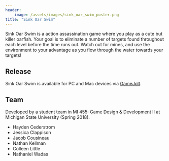 ```yaml
---
header:
    image: /assets/images/sink_oar_swim_poster.png
title: "Sink Oar Swim"
---
```

Sink Oar Swim is a action assassination game where you play as a cute but killer oarfish. Your goal is to eliminate a number of targets found throughout each level before the time runs out. Watch out for mines, and use the environment to your advantage as you flow through the water towards your targets!

## Release
Sink Oar Swim is available for PC and Mac devices via [GameJolt](https://gamejolt.com/games/sinkoarswim/337517).

## Team
Developed by a student team in MI 455: Game Design & Development II at Michigan State University (Spring 2018).
- Hayden Cederstrom
- Jessica Clappison
- Jacob Cousineau
- Nathan Kellman
- Colleen Little
- Nathaniel Wadas
